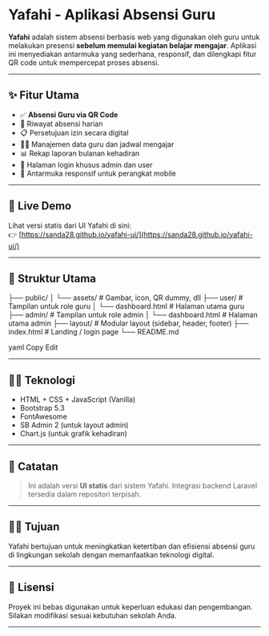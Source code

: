 # Yafahi - Aplikasi Absensi Guru

**Yafahi** adalah sistem absensi berbasis web yang digunakan oleh guru untuk melakukan presensi **sebelum memulai kegiatan belajar mengajar**. Aplikasi ini menyediakan antarmuka yang sederhana, responsif, dan dilengkapi fitur QR code untuk mempercepat proses absensi.

---

## ✨ Fitur Utama

- ✅ **Absensi Guru via QR Code**
- 📆 Riwayat absensi harian
- 📋 Persetujuan izin secara digital
- 🧑‍🏫 Manajemen data guru dan jadwal mengajar
- 📊 Rekap laporan bulanan kehadiran
- 🔐 Halaman login khusus admin dan user
- 📱 Antarmuka responsif untuk perangkat mobile

---

## 🚀 Live Demo

Lihat versi statis dari UI Yafahi di sini:  
👉 [https://sanda28.github.io/yafahi-ui/](https://sanda28.github.io/yafahi-ui/)

---

## 📁 Struktur Utama

├── public/
│ └── assets/ # Gambar, icon, QR dummy, dll
├── user/ # Tampilan untuk role guru
│ └── dashboard.html # Halaman utama guru
├── admin/ # Tampilan untuk role admin
│ └── dashboard.html # Halaman utama admin
├── layout/ # Modular layout (sidebar, header, footer)
├── index.html # Landing / login page
└── README.md

yaml
Copy
Edit

---

## 🧑‍💻 Teknologi

- HTML + CSS + JavaScript (Vanilla)
- Bootstrap 5.3
- FontAwesome
- SB Admin 2 (untuk layout admin)
- Chart.js (untuk grafik kehadiran)

---

## 📌 Catatan

> Ini adalah versi **UI statis** dari sistem Yafahi. Integrasi backend Laravel tersedia dalam repositori terpisah.

---

## 👨‍🏫 Tujuan

Yafahi bertujuan untuk meningkatkan ketertiban dan efisiensi absensi guru di lingkungan sekolah dengan memanfaatkan teknologi digital.

---

## 📝 Lisensi

Proyek ini bebas digunakan untuk keperluan edukasi dan pengembangan. Silakan modifikasi sesuai kebutuhan sekolah Anda.

---
